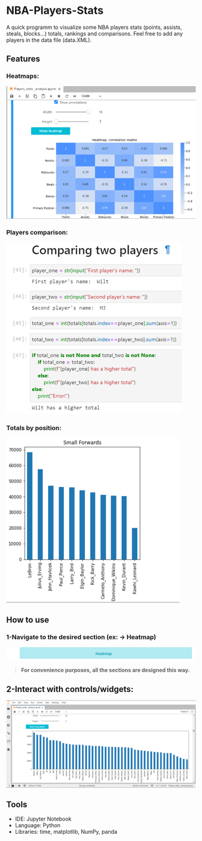 # NBA-Players-Stats
A quick programm to visualize some NBA players stats (points, assists, steals, blocks...) totals, rankings and comparisons. Feel free to add any players in the data file (data.XML).

## Features

### Heatmaps:
![Heatmap:](Features/Heatmap.PNG)
### Players comparison:
![Players_comparison:](Features/Players_comparison.PNG)

### Totals by position:
![Totals_by_position:](Features/Totals_by_position.PNG)

## How to use 

### 1-Navigate to the desired section (ex: -> Heatmap)
![Heatmap_section:](How%20to%20Use/1-Section.PNG)
> **For convenience purposes, all the sections are designed this way.**

## 2-Interact with controls/widgets: 
![Interactions:](How%20to%20Use/2-Interact_with_controls.PNG)

## Tools 
- IDE: Jupyter Notebook
- Language: Python 
- Libraries: time, matplotlib, NumPy, panda
